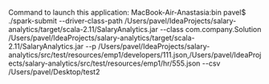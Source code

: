 Command to launch this application:
MacBook-Air-Anastasia:bin pavel$ ./spark-submit --driver-class-path /Users/pavel/IdeaProjects/salary-analytics/target/scala-2.11/SalaryAnalytics.jar   --class com.company.Solution /Users/pavel/IdeaProjects/salary-analytics/target/scala-2.11/SalaryAnalytics.jar --p /Users/pavel/IdeaProjects/salary-analytics/src/test/resources/emp1/developers/111.json,/Users/pavel/IdeaProjects/salary-analytics/src/test/resources/emp1/hr/555.json  --csv /Users/pavel/Desktop/test2